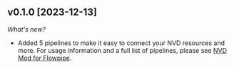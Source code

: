 ## v0.1.0 [2023-12-13]

_What's new?_

- Added 5 pipelines to make it easy to connect your NVD resources and more. For usage information and a full list of pipelines, please see [NVD Mod for Flowpipe](https://hub.flowpipe.io/mods/turbot/nvd).
